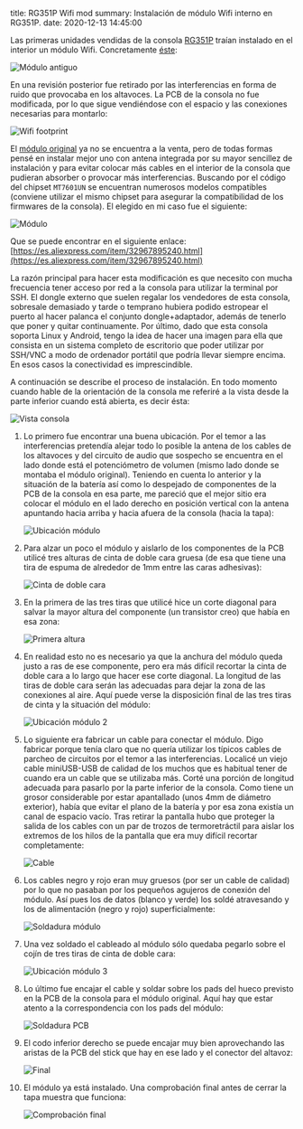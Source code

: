 title: RG351P Wifi mod
summary: Instalación de módulo Wifi interno en RG351P.
date: 2020-12-13 14:45:00

Las primeras unidades vendidas de la consola [RG351P](https://www.anbernic.com/phone/eac_phone_sel_one?eng_ApplianceVo.eac_id=53) traían instalado en el interior un módulo Wifi. Concretamente [éste](https://es.aliexpress.com/item/32966526853.html):

![Módulo antiguo](images/posts/rg351_wifi/M7601NU4.jpg)

En una revisión posterior fue retirado por las interferencias en forma de ruido que provocaba en los altavoces. La PCB de la consola no fue modificada, por lo que sigue vendiéndose con el espacio y las conexiones necesarias para montarlo:

![Wifi footprint](images/posts/rg351_wifi/wifi_footprint.jpg)

El [módulo original](https://es.aliexpress.com/item/32966526853.html) ya no se encuentra a la venta, pero de todas formas pensé en instalar mejor uno con antena integrada por su mayor sencillez de instalación y para evitar colocar más cables en el interior de la consola que pudieran absorber o provocar más interferencias. Buscando por el código del chipset `MT7601UN` se encuentran numerosos modelos compatibles (conviene utilizar el mismo chipset para asegurar la compatibilidad de los firmwares de la consola). El elegido en mi caso fue el siguiente:

![Módulo](images/posts/rg351_wifi/M7601NU1.jpg)

Que se puede encontrar en el siguiente enlace: [https://es.aliexpress.com/item/32967895240.html](https://es.aliexpress.com/item/32967895240.html)

La razón principal para hacer esta modificación es que necesito con mucha frecuencia tener acceso por red a la consola para utilizar la terminal por SSH. El dongle externo que suelen regalar los vendedores de esta consola, sobresale demasiado y tarde o temprano hubiera podido estropear el puerto al hacer palanca el conjunto dongle+adaptador, además de tenerlo que poner y quitar continuamente. Por último, dado que esta consola soporta Linux y Android, tengo la idea de hacer una imagen para ella que consista en un sistema completo de escritorio que poder utilizar por SSH/VNC a modo de ordenador portátil que podría llevar siempre encima. En esos casos la conectividad es imprescindible.

A continuación se describe el proceso de instalación. En todo momento cuando hable de la orientación de la consola me referiré a la vista desde la parte inferior cuando está abierta, es decir ésta:

![Vista consola](images/posts/rg351_wifi/vista_consola.jpg)

1. Lo primero fue encontrar una buena ubicación. Por el temor a las interferencias pretendía alejar todo lo posible la antena de los cables de los altavoces y del circuito de audio que sospecho se encuentra en el lado donde está el potenciómetro de volumen (mismo lado donde se montaba el módulo original). Teniendo en cuenta lo anterior y la situación de la batería así como lo despejado de componentes de la PCB de la consola en esa parte, me pareció que el mejor sitio era colocar el módulo en el lado derecho en posición vertical con la antena apuntando hacia arriba y hacia afuera de la consola (hacia la tapa):

    ![Ubicación módulo](images/posts/rg351_wifi/ubicacion_modulo.jpg)

2. Para alzar un poco el módulo y aislarlo de los componentes de la PCB utilicé tres alturas de cinta de doble cara gruesa (de esa que tiene una tira de espuma de alrededor de 1mm entre las caras adhesivas):

    ![Cinta de doble cara](images/posts/rg351_wifi/cinta_doble_cara.jpg)

3. En la primera de las tres tiras que utilicé hice un corte diagonal para salvar la mayor altura del componente (un transistor creo) que había en esa zona:

    ![Primera altura](images/posts/rg351_wifi/primera_altura.jpg)

4. En realidad esto no es necesario ya que la anchura del módulo queda justo a ras de ese componente, pero era más difícil recortar la cinta de doble cara a lo largo que hacer ese corte diagonal. La longitud de las tiras de doble cara serán las adecuadas para dejar la zona de las conexiones al aire. Aquí puede verse la disposición final de las tres tiras de cinta y la situación del módulo:

    ![Ubicación módulo 2](images/posts/rg351_wifi/ubicacion_modulo2.jpg)

5. Lo siguiente era fabricar un cable para conectar el módulo. Digo fabricar porque tenía claro que no quería utilizar los típicos cables de parcheo de circuitos por el temor a las interferencias. Localicé un viejo cable miniUSB-USB de calidad de los muchos que es habitual tener de cuando era un cable que se utilizaba más. Corté una porción de longitud adecuada para pasarlo por la parte inferior de la consola. Como tiene un grosor considerable por estar apantallado (unos 4mm de diámetro exterior), había que evitar el plano de la batería y por esa zona existía un canal de espacio vacío. Tras retirar la pantalla hubo que proteger la salida de los cables con un par de trozos de termoretráctil para aislar los extremos de los hilos de la pantalla que era muy difícil recortar completamente:

    ![Cable](images/posts/rg351_wifi/cable.jpg)

6. Los cables negro y rojo eran muy gruesos (por ser un cable de calidad) por lo que no pasaban por los pequeños agujeros de conexión del módulo. Así pues los de datos (blanco y verde) los soldé atravesando y los de alimentación (negro y rojo) superficialmente:

    ![Soldadura módulo](images/posts/rg351_wifi/soldadura_modulo.jpg)

7. Una vez soldado el cableado al módulo sólo quedaba pegarlo sobre el cojín de tres tiras de cinta de doble cara:

    ![Ubicación módulo 3](images/posts/rg351_wifi/ubicacion_modulo3.jpg)

8. Lo último fue encajar el cable y soldar sobre los pads del hueco previsto en la PCB de la consola para el módulo original. Aquí hay que estar atento a la correspondencia con los pads del módulo:

    ![Soldadura PCB](images/posts/rg351_wifi/soldadura_pcb.jpg)

9. El codo inferior derecho se puede encajar muy bien aprovechando las aristas de la PCB del stick que hay en ese lado y el conector del altavoz:

    ![Final](images/posts/rg351_wifi/final.jpg)

10. El módulo ya está instalado. Una comprobación final antes de cerrar la tapa muestra que funciona:

    ![Comprobación final](images/posts/rg351_wifi/comprobacion.jpg)

